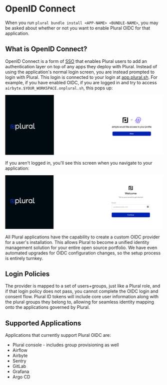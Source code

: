 # OpenID Connect

When you run `plural bundle install <APP-NAME> <BUNDLE-NAME>`, you may be asked about whether or not you want to enable Plural OIDC for that application.

## What is OpenID Connect?

OpenID Connect is a form of [SSO](https://www.onelogin.com/learn/how-single-sign-on-works) that enables Plural users to add an authentication layer on top of any apps they deploy with Plural. Instead of using the application's normal login screen,
you are instead prompted to login with Plural. This login is connected to your login at [app.plural.sh](https://app.plural.sh). For example, if you have enabled OIDC, if you are logged in and try to access `airbyte.$YOUR_WORKSPACE.onplural.sh`, this pops up:

![](../.gitbook/assets/setup-oidc/image-1.png)

If you aren't logged in, you'll see this screen when you navigate to your application:

![](../.gitbook/assets/setup-oidc/image-2.png)

All Plural applications have the capability to create a custom OIDC provider for a user's installation.  This allows Plural to become a unified identity management solution for your entire open source portfolio. We have even automated upgrades for OIDC configuration changes, so the setup process is entirely turnkey.&#x20;

## Login Policies

The provider is mapped to a set of users+groups, just like a Plural role, and if that login policy does not pass, you cannot complete the OIDC login and consent flow.  Plural ID tokens will include core user information along with the plural groups they belong to, allowing for seamless identity mapping onto the applications governed by Plural.

## Supported Applications

Applications that currently support Plural OIDC are:

* Plural console - includes group provisioning as well
* Airflow
* Airbyte  
* Sentry
* GitLab
* Grafana
* Argo CD

